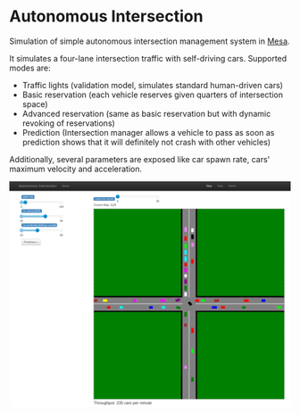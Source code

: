 # Autonomous Intersection

Simulation of simple autonomous intersection management system in
[Mesa](https://mesa.readthedocs.io/en/latest/).

It simulates a four-lane intersection traffic with self-driving cars.
Supported modes are:
- Traffic lights (validation model, simulates standard human-driven cars)
- Basic reservation (each vehicle reserves given quarters of intersection space)
- Advanced reservation (same as basic reservation but with dynamic revoking of reservations)
- Prediction (Intersection manager allows a vehicle to pass as soon as prediction shows that it will definitely not crash with other vehicles)

Additionally, several parameters are exposed like car spawn rate, cars' maximum velocity and acceleration.

![Interface](docs/Interface.png)
